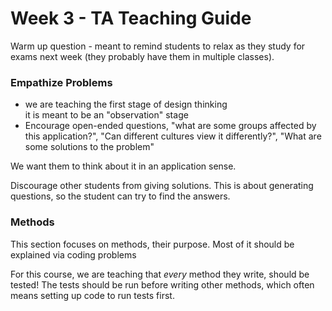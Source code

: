 # Week 3 - TA Teaching Guide

Warm up question - meant to remind students to relax as they 
study for exams next week (they probably have them in multiple classes).

### Empathize Problems
* we are teaching the first stage of design thinking  
  it is meant to be an "observation" stage
* Encourage open-ended questions, "what are some groups affected by this application?", 
"Can different cultures view it differently?", "What are some solutions to the problem"

We want them to think about it in an application sense. 

Discourage other students from giving solutions. This is about generating questions,
so the student can try to find the answers. 

### Methods
This section focuses on methods, their purpose. Most of it should be explained
via coding problems

For this course, we are teaching that *every* method they write, should be tested!
The tests should be run before writing other methods, which often means setting up
code to run tests first. 
